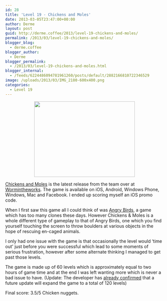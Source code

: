 ```yaml
---
id: 28
title: 'Level 19 - Chickens and Moles'
date: 2013-03-05T23:47:00+00:00
author: Derme
layout: post
guid: http://derme.coffee/2013/level-19-chickens-and-moles/
permalink: /2013/03/level-19-chickens-and-moles/
blogger_blog:
  - derme.coffee
blogger_author:
  - Derme
blogger_permalink:
  - /2013/03/level-19-chickens-and-moles.html
blogger_internal:
  - /feeds/6224486094781961260/posts/default/2882166810722346529
image: /uploads/2013/03/IMG_2180-600x400.png
categories:
  - Level 19
---
```

<div style="clear: both; text-align: center;">
</div>

<div style="clear: both; text-align: center;">
  <a style="margin-left: 1em; margin-right: 1em;" href="http://derme.coffee/uploads/2013/03/Official_Logo.png"><img src="http://derme.coffee/uploads/2013/03/Official_Logo-300x225.png" alt="" width="320" height="240" border="0" /></a>
</div>

<p style="clear: both; text-align: left;">
  <a href="http://www.wormintheworks.com/apps/chickensandmoles/index.htm" target="_blank" rel="noopener">Chickens and Moles</a> is the latest release from the team over at <a href="http://www.wormintheworks.com/" target="_blank" rel="noopener">Wormintheworks</a>. The game is available on iOS, Android, Windows Phone, Windows, Mac and Facebook. I ended up scoring myself an iOS promo code.
</p>

<p style="clear: both; text-align: left;">
  When I first saw this game all I could think of was <a href="http://www.angrybirds.com/" target="_blank" rel="noopener">Angry Birds</a>, a game which has too many clones these days. However Chickens & Moles is a whole different type of gameplay to that of Angry Birds, one which you find yourself touching the screen to throw boulders at various objects in the hope of rescuing en-caged animals.
</p>

<p style="clear: both; text-align: left;">
  I only had one issue with the game is that occasionally the level would &#8216;time out' just before you were successful which lead to some moments of serious frustration, however after some alternate thinking I managed to get past those levels.
</p>

<p style="clear: both; text-align: left;">
  The game is made up of 60 levels which is approximately equal to two hours of game time and at the end I was left wanting more which is never a bad issue to have. (Update: The developer has <a href="https://twitter.com/GameDevDan/status/308948320808742912" target="_blank" rel="noopener">already confirmed</a> that a future update will expand the game to a total of 120 levels)
</p>

<p style="clear: both; text-align: left;">
  Final score: 3.5/5 Chicken nuggets.
</p>